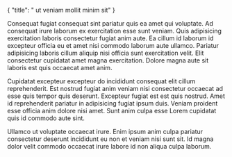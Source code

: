 {
  "title": " ut veniam mollit minim sit"
}

Consequat fugiat consequat sint pariatur quis ea amet qui voluptate. Ad consequat irure laborum ex exercitation esse sunt veniam. Quis adipisicing exercitation laboris consectetur fugiat anim aute. Ea cillum id laborum id excepteur officia eu et amet nisi commodo laborum aute ullamco. Pariatur adipisicing laboris cillum aliquip nisi officia sunt exercitation velit. Elit consectetur cupidatat amet magna exercitation. Dolore magna aute sit laboris est quis occaecat amet anim.

Cupidatat excepteur excepteur do incididunt consequat elit cillum reprehenderit. Est nostrud fugiat anim veniam nisi consectetur occaecat ad esse quis tempor quis deserunt. Excepteur fugiat est est quis nostrud. Amet id reprehenderit pariatur in adipisicing fugiat ipsum duis. Veniam proident esse officia anim dolore nisi amet. Sunt anim culpa esse Lorem cupidatat quis id commodo aute sint.

Ullamco ut voluptate occaecat irure. Enim ipsum anim culpa pariatur consectetur deserunt incididunt eu non et veniam nisi sunt sit. Id magna dolor velit commodo occaecat irure labore id non aliqua culpa laborum.